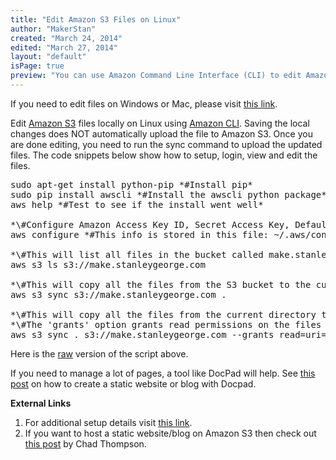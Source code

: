 ```yaml
---
title: "Edit Amazon S3 Files on Linux"
author: "MakerStan"
created: "March 24, 2014"
edited: "March 27, 2014"
layout: "default"
isPage: true
preview: "You can use Amazon Command Line Interface (CLI) to edit Amazon S3 files locally and  upload them using the sync command. This tool can be installed on Linux and you can use your favourite editor."
---
```

If you need to edit files on Windows or Mac, please visit [this link](edit-amazon-s3-files.html).

Edit [Amazon S3](http://en.wikipedia.org/wiki/Amazon_S3) files locally on Linux using [Amazon CLI](http://aws.amazon.com/cli/). Saving the local changes does NOT automatically upload the file to Amazon S3. Once you are done editing, you need to run the sync command to upload the updated files. The code snippets below show how to setup, login, view and edit the files.

<pre>
sudo apt-get install python-pip *#Install pip*
sudo pip install awscli *#Install the awscli python package*
aws help *#Test to see if the install went well*

*\#Configure Amazon Access Key ID, Secret Access Key, Default region name.*
aws configure *#This info is stored in this file: ~/.aws/config*

*\#This will list all files in the bucket called make.stanleygeorge.com*
aws s3 ls s3://make.stanleygeorge.com

*\#This will copy all the files from the S3 bucket to the current directory*
aws s3 sync s3://make.stanleygeorge.com .

*\#This will copy all the files from the current directory to the S3 bucket.*
*\#The 'grants' option grants read permissions on the files to everyone.*
aws s3 sync . s3://make.stanleygeorge.com --grants read=uri=http://acs.amazonaws.com/groups/global/AllUsers
</pre>
Here is the [raw](https://gist.githubusercontent.com/MakerStan/9865462/raw/install-amazon-cli.sh) version of the script above.

If you need to manage a lot of pages, a tool like DocPad will help. See [this post](static-website-docpad.html) on how to create a static website or blog with Docpad.

**External Links**
1. For additional setup details visit [this link](http://docs.aws.amazon.com/cli/latest/userguide/using-s3-commands.html).
2. If you want to host a static website/blog on Amazon S3 then check out [this post](http://chadthompson.me/2013/05/06/static-web-hosting-with-amazon-s3/) by Chad Thompson.
